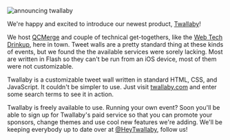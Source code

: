 ![announcing twallaby](http://gaslight.github.io/posts/assets/images/twallaby.png)

We're happy and excited to introduce our newest product, [Twallaby](http://twallaby.com/)!

We host [QCMerge](http://www.qcmerge.com/) and couple of technical get-togethers, like 
the [Web Tech Drinkup](http://www.meetup.com/Cincinnati-Web-Tech-Drinkup/), here in town. 
Tweet walls are a pretty standard thing at these kinds of events, but we found the the 
available services were sorely lacking. Most are written in Flash so they can't be run from
an iOS device, most of them were not customizable.

Twallaby is a customizable tweet wall written in standard HTML, CSS, and JavaScript. It couldn't
be simpler to use. Just visit [twallaby.com](http://twallaby.com/) and enter some search
terms to see it in action. 

Twallaby is freely available to use. Running your own event? Soon you'll be able to sign up for 
Twallaby's paid service so that you can promote your sponsors, change themes and use cool new 
features we're adding. We'll be keeping everybody up to date over at 
[@HeyTwallaby](https://twitter.com/HeyTwallaby), follow us!
